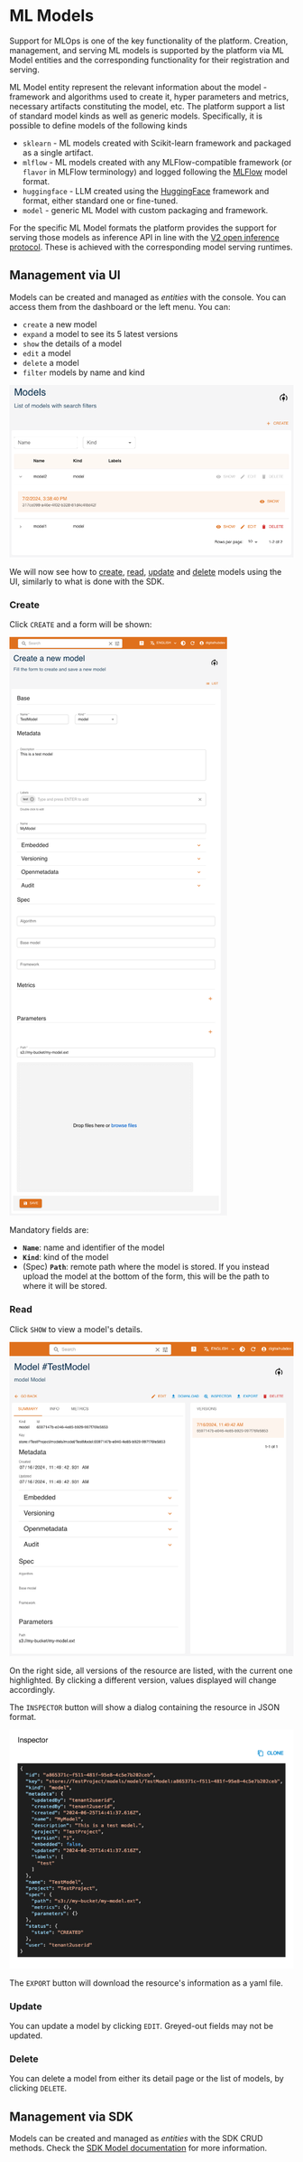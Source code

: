 # ML Models

Support for MLOps is one of the key functionality of the platform. Creation, management, and serving ML models is supported by the platform via ML Model entities and the corresponding functionality for their registration and serving.

ML Model entity represent the relevant information about the model - framework and algorithms used to create it, hyper parameters and metrics, necessary artifacts constituting the model, etc. The platform support a list of standard model kinds as well as generic models. Specifically, it is possible to define models of the following kinds

- ``sklearn`` - ML models created with Scikit-learn framework and packaged as a single artifact.
- ``mlflow`` - ML models created with any MLFlow-compatible framework (or ``flavor`` in MLFlow terminology) and logged following the [MLFlow](https://mlflow.org/) model format.
- ``huggingface`` - LLM created using the [HuggingFace](https://huggingface.co/) framework and format, either standard one or fine-tuned.
- ``model`` - generic ML Model with custom packaging and framework.

For the specific ML Model formats the platform provides the support for serving those models as inference API in line with the [V2 open inference protocol](https://github.com/kserve/open-inference-protocol). These is achieved with the corresponding model serving runtimes.

## Management via UI

Models can be created and managed as *entities* with the console. You can access them from the dashboard or the left menu. You can:

- `create` a new model
- `expand` a model to see its 5 latest versions
- `show` the details of a model
- `edit` a model
- `delete` a model
- `filter` models by name and kind

![Model list](../images/console/model-list.png)

We will now see how to [create](#create), [read](#read), [update](#update) and [delete](#delete) models using the UI, similarly to what is done with the SDK.

### Create

Click `CREATE` and a form will be shown:

![Model form](../images/console/model-form.png)

Mandatory fields are:

- **`Name`**: name and identifier of the model
- **`Kind`**: kind of the model
- (Spec) **`Path`**: remote path where the model is stored. If you instead upload the model at the bottom of the form, this will be the path to where it will be stored.

### Read

Click `SHOW` to view a model's details.

![Model details](../images/console/model-read.png)

On the right side, all versions of the resource are listed, with the current one highlighted. By clicking a different version, values displayed will change accordingly.

The `INSPECTOR` button will show a dialog containing the resource in JSON format.

![Model inspector](../images/console/model-inspector.png)

The `EXPORT` button will download the resource's information as a yaml file.

### Update

You can update a model by clicking `EDIT`. Greyed-out fields may not be updated.

### Delete

You can delete a model from either its detail page or the list of models, by clicking `DELETE`.

## Management via SDK

Models can be created and managed as *entities* with the SDK CRUD methods.
Check the [SDK Model documentation](https://scc-digitalhub.github.io/sdk-docs/objects/model/entity/) for more information.

